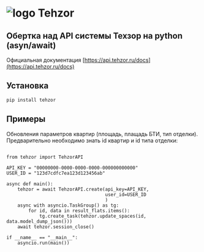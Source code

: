 # ![logo Tehzor](https://tehzor.com/images/components/Header/logo.svg)

## Обертка над  API системы Техзор на python (asyn/await)
Официальная документация [https://api.tehzor.ru/docs](https://api.tehzor.ru/docs)

## Установка

```sh
pip install tehzor
```

## Примеры
Обновления параметров квартир (площадь, плащадь БТИ, тип отделки). Предварительно необходимо знать id квартир и id типа отделки:
<pre><code>
from tehzor import TehzorAPI

API_KEY = "00000000-0000-0000-0000-000000000000"
USER_ID = "123d7cdfc7ea123d123456ab"

async def main():     
    tehzor = await TehzorAPI.create(api_key=API_KEY, 
                                    user_id=USER_ID
                                    )
    async with asyncio.TaskGroup() as tg:
        for id, data in result_flats.items():
            tg.create_task(tehzor.update_spaces(id, data.model_dump_json()))
    await tehzor.session_close()

if __name__ == "__main__":    
    asyncio.run(main())
</code></pre>

